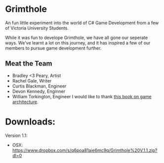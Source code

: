 # Grimthole
An fun little experiment into the world of C# Game Development from a few of Victoria University Students.

While it was fun to develope Grimthole, we have all gone our seperate ways. We've learnt a lot on this journey, and it has inspired a few of our members to pursue game development further.

## Meat the Team
 - Bradley <3 Peary, Artist
 - Rachel Gale, Writer
 - Curtis Blackman, Engineer
 - Devon Kennedy, Enginner
 - William Torkington, Engineer
I would like to thank [this book on game architecture](http://gameprogrammingpatterns.com/contents.html).

# Downloads:
Version 1.1:
 - OSX: https://www.dropbox.com/s/q6poa81aie6mc9q/Grimthole%20V.1.1.zip?dl=0
